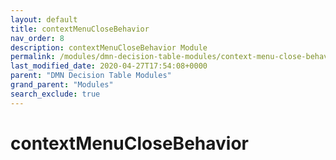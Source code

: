 ```yaml
---
layout: default
title: contextMenuCloseBehavior
nav_order: 8
description: contextMenuCloseBehavior Module
permalink: /modules/dmn-decision-table-modules/context-menu-close-behavior
last_modified_date: 2020-04-27T17:54:08+0000
parent: "DMN Decision Table Modules"
grand_parent: "Modules"
search_exclude: true
---
```


# contextMenuCloseBehavior
